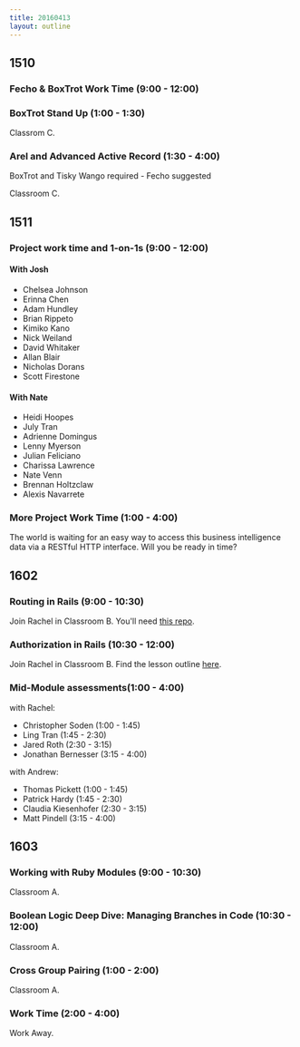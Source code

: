 ```yaml
---
title: 20160413
layout: outline
---
```


## 1510

### Fecho & BoxTrot Work Time (9:00 - 12:00)

### BoxTrot Stand Up (1:00 - 1:30)

Classrom C.

### Arel and Advanced Active Record (1:30 - 4:00)

BoxTrot and Tisky Wango required - Fecho suggested

Classroom C.

## 1511

### Project work time and 1-on-1s (9:00 - 12:00)

#### With Josh

- Chelsea Johnson
- Erinna Chen
- Adam Hundley
- Brian Rippeto
- Kimiko Kano
- Nick Weiland
- David Whitaker
- Allan Blair
- Nicholas Dorans
- Scott Firestone

#### With Nate

- Heidi Hoopes
- July Tran
- Adrienne Domingus
- Lenny Myerson
- Julian Feliciano
- Charissa Lawrence
- Nate Venn
- Brennan Holtzclaw
- Alexis Navarrete

### More Project Work Time (1:00 - 4:00)

The world is waiting for an easy way to access this business intelligence data via a RESTful HTTP interface. Will you be ready in time?

## 1602

### Routing in Rails (9:00 - 10:30)

Join Rachel in Classroom B. You'll need [this repo](https://github.com/rwarbelow/routes-playground).

### Authorization in Rails (10:30 - 12:00)

Join Rachel in Classroom B. Find the lesson outline [here](https://github.com/turingschool/lesson_plans/blob/master/ruby_02-web_applications_with_ruby/authorization.markdown).

### Mid-Module assessments(1:00 - 4:00)

with Rachel:

* Christopher Soden (1:00 - 1:45)
* Ling Tran (1:45 - 2:30)
* Jared Roth (2:30 - 3:15)
* Jonathan Bernesser (3:15 - 4:00)

with Andrew:

* Thomas Pickett (1:00 - 1:45)
* Patrick Hardy (1:45 - 2:30)
* Claudia Kiesenhofer (2:30 - 3:15)
* Matt Pindell (3:15 - 4:00)

## 1603

### Working with Ruby Modules (9:00 - 10:30)

Classroom A.

### Boolean Logic Deep Dive: Managing Branches in Code (10:30 - 12:00)

Classroom A.

### Cross Group Pairing (1:00 - 2:00)

Classroom A.

### Work Time (2:00 - 4:00)

Work Away.
